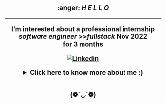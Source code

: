 <h2 align="center">
	:anger: <i>H E L L O </i>
</p>

---

  <p align=center> I’m interested about a professional internship  <i> software engineer >>fullstack </i>
	 Nov 2022 <br>for 3 months 

 
	  
[![Linkedin](https://img.shields.io/badge/linked-in-369?style=flat-square&logo=linkedin&logoColor=white&color=blue)](https://www.linkedin.com/in/siham-badyine)
	  


</p>

<details>
 <summary>Click here to know more about me :)</summary>

 <div align="center">
 <table><tr><td valign="top" width="50%">
	 
  <br> I 've started  my curriculum at the Holberton School Paris, France in January 2022 
 
  💬 Ask me about anything here.
 

[![Linkedin](https://img.shields.io/badge/linked-in-369?style=flat-square&logo=linkedin&logoColor=white&color=blue)](https://www.linkedin.com/in/siham-badyine)

### Spotify 🎧
![Rosalia](https://spotify-recently-played-readme.vercel.app/api?user=31s7q43tus2y5bvoo26ytdtdt5zm&unique={true|1|on|yes})
 
 </td></tr></table>

                                                                                                          

</div>
  
</details>
 

       
 
 
 <br>


(❁´◡`❁)</p>

